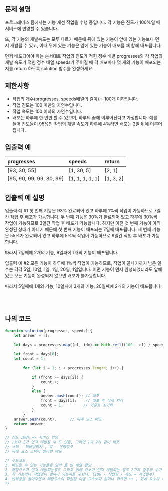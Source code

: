 ## 문제 설명

프로그래머스 팀에서는 기능 개선 작업을 수행 중입니다. 각 기능은 진도가 100%일 때 서비스에 반영할 수 있습니다.

또, 각 기능의 개발속도는 모두 다르기 때문에 뒤에 있는 기능이 앞에 있는 기능보다 먼저 개발될 수 있고, 이때 뒤에 있는 기능은 앞에 있는 기능이 배포될 때 함께 배포됩니다.

먼저 배포되어야 하는 순서대로 작업의 진도가 적힌 정수 배열 progresses와 각 작업의 개발 속도가 적힌 정수 배열 speeds가 주어질 때 각 배포마다 몇 개의 기능이 배포되는지를 return 하도록 solution 함수를 완성하세요.

## 제한사항

* 작업의 개수(progresses, speeds배열의 길이)는 100개 이하입니다.
* 작업 진도는 100 미만의 자연수입니다.
* 작업 속도는 100 이하의 자연수입니다.
* 배포는 하루에 한 번만 할 수 있으며, 하루의 끝에 이루어진다고 가정합니다. 예를 들어 진도율이 95%인 작업의 개발 속도가 하루에 4%라면 배포는 2일 뒤에 이루어집니다.

## 입출력 예

|progresses|speeds|return|
|:------|:---|:---|
|[93, 30, 55]|[1, 30, 5]|[2, 1]|
|[95, 90, 99, 99, 80, 99]|[1, 1, 1, 1, 1]|[1, 3, 2]|


## 입출력 예 설명

입출력 예 #1
첫 번째 기능은 93% 완료되어 있고 하루에 1%씩 작업이 가능하므로 7일간 작업 후 배포가 가능합니다.
두 번째 기능은 30%가 완료되어 있고 하루에 30%씩 작업이 가능하므로 3일간 작업 후 배포가 가능합니다. 하지만 이전 첫 번째 기능이 아직 완성된 상태가 아니기 때문에 첫 번째 기능이 배포되는 7일째 배포됩니다.
세 번째 기능은 55%가 완료되어 있고 하루에 5%씩 작업이 가능하므로 9일간 작업 후 배포가 가능합니다.

따라서 7일째에 2개의 기능, 9일째에 1개의 기능이 배포됩니다.

입출력 예 #2
모든 기능이 하루에 1%씩 작업이 가능하므로, 작업이 끝나기까지 남은 일수는 각각 5일, 10일, 1일, 1일, 20일, 1일입니다. 어떤 기능이 먼저 완성되었더라도 앞에 있는 모든 기능이 완성되지 않으면 배포가 불가능합니다.

따라서 5일째에 1개의 기능, 10일째에 3개의 기능, 20일째에 2개의 기능이 배포됩니다.

<br/>
<br/>

## 나의 코드

```js
function solution(progresses, speeds) {
    let answer = [];
    
    let days = progresses.map((el, idx) => Math.ceil((100 - el) / speeds[idx])); 
    
    let front = days[0];
    let count = 1;
    
        for (let i = 1; i < progresses.length; i++) {            
            
            if (front >= days[i]) {
                count++;
            }
            else {               
                answer.push(count); // 배포
                front = days[i];    // 배포 후 삭제 처리
                count = 1;         // 카운트 초기화
            }
        }
    answer.push(count);      // 뒤에 요소 배포
    return answer;
}

// 진도 100% => 서비스 반영
// 1보다 2가 먼저 개발될 수 도 있음, 그러면 1과 2가 같이 배포
// 스택 - 택배상하차 , 큐 - 은행창구
// 뒤에 요소 스택이 쌓이면 배포

/* 수도코드
1. 배포할 수 있는 기능들을 담아 둘 빈 배열 할당
2. 해당요소가 먼저 개발되는경우 그리고 뒤에 요소가 먼저 개발되는 경우 2가지 경우의 수가 있다.
3. 각 기능마다 작업일이 얼마나 되는지를 구한다. (100 - 작업량 / 속도 = 작업일수)
4. 반복문을 돌아주면서 해당요소의 작업일 다음 요소보다 같거나 더크면 ++ , 뒤에 요소가 더 크면 앞에 작업일을 반환하고, 작업일 초기화
*/

```
